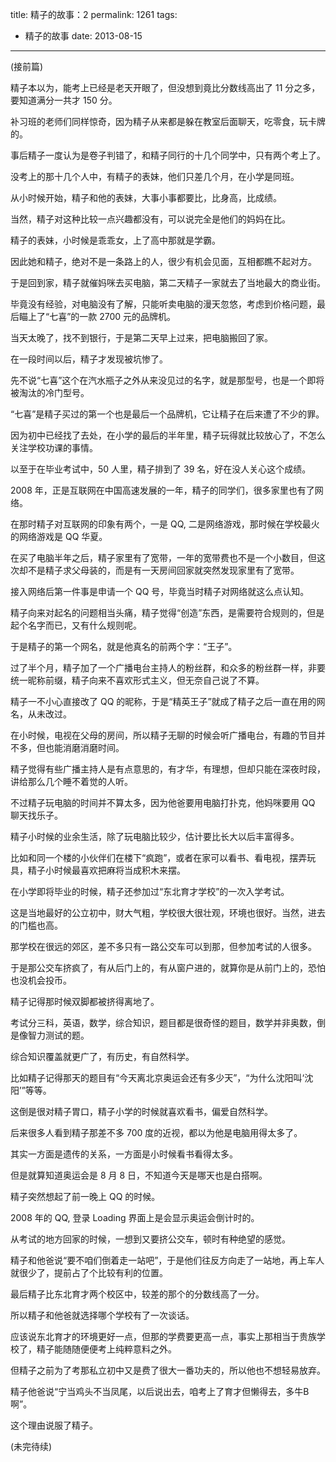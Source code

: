 title: 精子的故事：2
permalink: 1261
tags:
  - 精子的故事
date: 2013-08-15
---

(接前篇)

精子本以为，能考上已经是老天开眼了，但没想到竟比分数线高出了 11 分之多，要知道满分一共才 150 分。

补习班的老师们同样惊奇，因为精子从来都是躲在教室后面聊天，吃零食，玩卡牌的。

事后精子一度认为是卷子判错了，和精子同行的十几个同学中，只有两个考上了。

没考上的那十几个人中，有精子的表妹，他们只差几个月，在小学是同班。

从小时候开始，精子和他的表妹，大事小事都要比，比身高，比成绩。

当然，精子对这种比较一点兴趣都没有，可以说完全是他们的妈妈在比。

精子的表妹，小时候是乖乖女，上了高中那就是学霸。

因此她和精子，绝对不是一条路上的人，很少有机会见面，互相都瞧不起对方。

于是回到家，精子就催妈咪去买电脑，第二天精子一家就去了当地最大的商业街。

毕竟没有经验，对电脑没有了解，只能听卖电脑的漫天忽悠，考虑到价格问题，最后瞄上了“七喜”的一款 2700 元的品牌机。

当天太晚了，找不到银行，于是第二天早上过来，把电脑搬回了家。

在一段时间以后，精子才发现被坑惨了。

先不说“七喜”这个在汽水瓶子之外从来没见过的名字，就是那型号，也是一个即将被淘汰的冷门型号。

“七喜”是精子买过的第一个也是最后一个品牌机，它让精子在后来遭了不少的罪。

因为初中已经找了去处，在小学的最后的半年里，精子玩得就比较放心了，不怎么关注学校功课的事情。

以至于在毕业考试中，50 人里，精子排到了 39 名，好在没人关心这个成绩。

2008 年，正是互联网在中国高速发展的一年，精子的同学们，很多家里也有了网络。

在那时精子对互联网的印象有两个，一是 QQ, 二是网络游戏，那时候在学校最火的网络游戏是 QQ 华夏。

在买了电脑半年之后，精子家里有了宽带，一年的宽带费也不是一个小数目，但这次却不是精子求父母装的，而是有一天房间回家就突然发现家里有了宽带。

接入网络后第一件事是申请一个 QQ 号，毕竟当时精子对网络就这么点认知。

精子向来对起名的问题相当头痛，精子觉得“创造”东西，是需要符合规则的，但是起个名字而已，又有什么规则呢。

于是精子的第一个网名，就是他真名的前两个字：“王子”。

过了半个月，精子加了一个广播电台主持人的粉丝群，和众多的粉丝群一样，非要统一昵称前缀，精子向来不喜欢形式主义，但无奈自己说了不算。

精子一不小心直接改了 QQ 的昵称，于是“精英王子”就成了精子之后一直在用的网名，从未改过。

在小时候，电视在父母的房间，所以精子无聊的时候会听广播电台，有趣的节目并不多，但也能消磨消磨时间。

精子觉得有些广播主持人是有点意思的，有才华，有理想，但却只能在深夜时段，讲给那么几个睡不着觉的人听。

不过精子玩电脑的时间并不算太多，因为他爸要用电脑打扑克，他妈咪要用 QQ 聊天找乐子。

精子小时候的业余生活，除了玩电脑比较少，估计要比长大以后丰富得多。

比如和同一个楼的小伙伴们在楼下“疯跑”，或者在家可以看书、看电视，摆弄玩具，精子小时候最喜欢把麻将当成积木来摆。

在小学即将毕业的时候，精子还参加过“东北育才学校”的一次入学考试。

这是当地最好的公立初中，财大气粗，学校很大很壮观，环境也很好。当然，进去的门槛也高。

那学校在很远的郊区，差不多只有一路公交车可以到那，但参加考试的人很多。

于是那公交车挤疯了，有从后门上的，有从窗户进的，就算你是从前门上的，恐怕也没机会投币。

精子记得那时候双脚都被挤得离地了。

考试分三科，英语，数学，综合知识，题目都是很奇怪的题目，数学并非奥数，倒是像智力测试的题。

综合知识覆盖就更广了，有历史，有自然科学。

比如精子记得那天的题目有“今天离北京奥运会还有多少天”，“为什么沈阳叫‘沈阳’”等等。

这倒是很对精子胃口，精子小学的时候就喜欢看书，偏爱自然科学。

后来很多人看到精子那差不多 700 度的近视，都以为他是电脑用得太多了。

其实一方面是遗传的关系，一方面是小时候看书看得太多。

但是就算知道奥运会是 8 月 8 日，不知道今天是哪天也是白搭啊。

精子突然想起了前一晚上 QQ 的时候。

2008 年的 QQ, 登录 Loading 界面上是会显示奥运会倒计时的。

从考试的地方回家的时候，一想到又要挤公交车，顿时有种绝望的感觉。

精子和他爸说“要不咱们倒着走一站吧”，于是他们往反方向走了一站地，再上车人就很少了，提前占了个比较有利的位置。

最后精子比东北育才两个校区中，较差的那个的分数线高了一分。

所以精子和他爸就选择哪个学校有了一次谈话。

应该说东北育才的环境更好一点，但那的学费要更高一点，事实上那相当于贵族学校了，精子能随随便便考上纯粹意料之外。

但精子之前为了考那私立初中又是费了很大一番功夫的，所以他也不想轻易放弃。

精子他爸说“宁当鸡头不当凤尾，以后说出去，咱考上了育才但懒得去，多牛B啊”。

这个理由说服了精子。

(未完待续)
